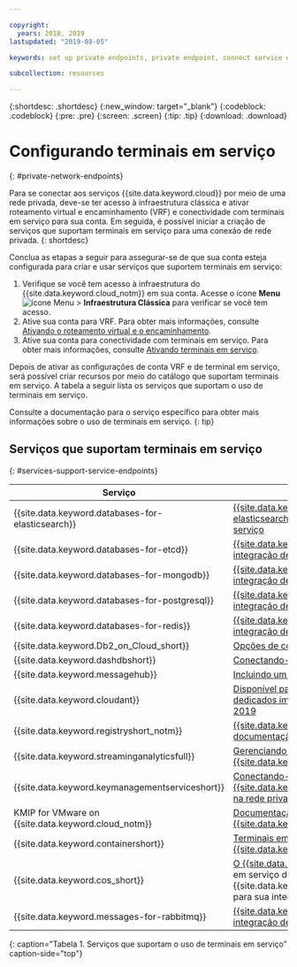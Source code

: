 ```yaml
---

copyright:
  years: 2018, 2019
lastupdated: "2019-08-05"

keywords: set up private endpoints, private endpoint, connect service over private network, 

subcollection: resources

---
```


{:shortdesc: .shortdesc}
{:new_window: target="_blank"}
{:codeblock: .codeblock}
{:pre: .pre}
{:screen: .screen}
{:tip: .tip}
{:download: .download}

# Configurando terminais em serviço
{: #private-network-endpoints}

Para se conectar aos serviços {{site.data.keyword.cloud}} por meio de uma rede privada, deve-se ter acesso à infraestrutura clássica e ativar roteamento virtual e encaminhamento (VRF) e conectividade com terminais em serviço para sua conta. Em seguida, é possível iniciar a criação de serviços que suportam terminais em serviço para uma conexão de rede privada.
{: shortdesc}

Conclua as etapas a seguir para assegurar-se de que sua conta esteja configurada para criar e usar serviços que suportem terminais em serviço:

1. Verifique se você tem acesso à infraestrutura do {{site.data.keyword.cloud_notm}} em sua conta. Acesse o ícone **Menu** ![ícone Menu](../icons/icon_hamburger.svg) > **Infraestrutura Clássica** para verificar se você tem acesso.
2. Ative sua conta para VRF. Para obter mais informações, consulte [Ativando o roteamento virtual e o encaminhamento](/docs/account?topic=account-vrf-service-endpoint#vrf).
3. Ative sua conta para conectividade com terminais em serviço. Para obter mais informações, consulte [Ativando terminais em serviço](/docs/account?topic=account-vrf-service-endpoint#service-endpoint).

Depois de ativar as configurações de conta VRF e de terminal em serviço, será possível criar recursos por meio do catálogo que suportam terminais em serviço. A tabela a seguir lista os serviços que suportam o uso de terminais em serviço. 

Consulte a documentação para o serviço específico para obter mais informações sobre o uso de terminais em serviço.
{: tip}

## Serviços que suportam terminais em serviço
{: #services-support-service-endpoints}

| Serviço | Documentação |
|-------------------|-------------------------------|
| {{site.data.keyword.databases-for-elasticsearch}} | [{{site.data.keyword.databases-for-elasticsearch}} integração de terminais em serviço](/docs/services/databases-for-elasticsearch?topic=cloud-databases-service-endpoints) |
| {{site.data.keyword.databases-for-etcd}} | [{{site.data.keyword.databases-for-etcd}} integração de terminais em serviço](/docs/services/databases-for-etcd?topic=cloud-databases-service-endpoints) |
| {{site.data.keyword.databases-for-mongodb}} | [{{site.data.keyword.databases-for-mongodb}} integração de terminais em serviço](/docs/services/databases-for-mongodb?topic=cloud-databases-service-endpoints) |
| {{site.data.keyword.databases-for-postgresql}} | [{{site.data.keyword.databases-for-postgresql}} integração de terminais em serviço](/docs/services/databases-for-postgresql?topic=cloud-databases-service-endpoints)|
| {{site.data.keyword.databases-for-redis}} | [{{site.data.keyword.databases-for-redis}} integração de terminais em serviço](/docs/services/databases-for-redis?topic=cloud-databases-service-endpoints)|
| {{site.data.keyword.Db2_on_Cloud_short}} | [Opções de conectividade](/docs/services/Db2onCloud?topic=Db2onCloud-connect_options) |
| {{site.data.keyword.dashdbshort}} | [Conectando-se a um terminal privado](/docs/services/Db2whc?topic=Db2whc-connect_options#priv_endpt) |
|{{site.data.keyword.messagehub}} | [Incluindo um terminal privado](/docs/services/EventStreams?topic=eventstreams-manage_endpoints#add_endpoint) |
| {{site.data.keyword.cloudant}}  |  [Disponível para todos os planos de hardware dedicados implementados após 1 de janeiro de 2019](/docs/services/Cloudant/api?topic=cloudant-ibm-cloud-public#dedicated-hardware-plan) |
| {{site.data.keyword.registryshort_notm}} | [{{site.data.keyword.registryshort_notm}} documentação](/docs/services/Registry?topic=va-va_index) |
| {{site.data.keyword.streaminganalyticsfull}} |  [Gerenciando terminais em serviço para o {{site.data.keyword.streaminganalyticsshort}}](/docs/services/StreamingAnalytics?topic=StreamingAnalytics-manage_endpoints#manage_endpoints) |
| {{site.data.keyword.keymanagementserviceshort}} | [Conectando-se ao {{site.data.keyword.keymanagementserviceshort}} na rede privada {{site.data.keyword.cloud_notm}}](/docs/services/key-protect?topic=key-protect-private-endpoints) |
| KMIP for VMware on {{site.data.keyword.cloud_notm}} | [Documentação do KMIP for VMware on {{site.data.keyword.cloud_notm}}](/docs/services/vmwaresolutions/services?topic=vmware-solutions-kmip_standalone_considerations#kmip_standalone_considerations-install)|
| {{site.data.keyword.containershort}} | [Terminais em serviço público e privado para o {{site.data.keyword.containershort_notm}}](/docs/containers?topic=containers-cs_network_ov#cs_network_ov_master_private) |
| {{site.data.keyword.cos_short}} | [O {{site.data.keyword.cos_short}}](/docs/services/cloud-object-storage?topic=cloud-object-storage-advanced-endpoints) utiliza o terminal em serviço do {{site.data.keyword.keymanagementserviceshort}} para sua integração BYOK|
| {{site.data.keyword.messages-for-rabbitmq}} | [{{site.data.keyword.messages-for-rabbitmq}} integração de terminais em serviço](/docs/services/messages-for-rabbitmq?topic=cloud-databases-service-endpoints)| 
{: caption="Tabela 1. Serviços que suportam o uso de terminais em serviço" caption-side="top"}










